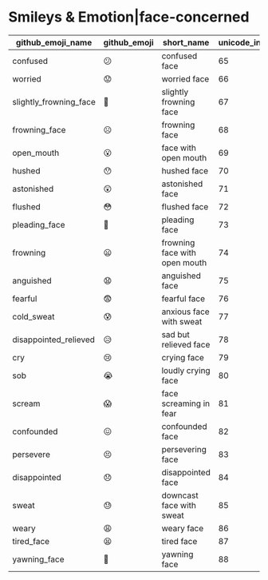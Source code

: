 # Smileys & Emotion|face-concerned

|github_emoji_name|github_emoji|short_name|unicode_index|
|---|---|---|---|
|confused|:confused:|confused face|65|
|worried|:worried:|worried face|66|
|slightly_frowning_face|:slightly_frowning_face:|slightly frowning face|67|
|frowning_face|:frowning_face:|frowning face|68|
|open_mouth|:open_mouth:|face with open mouth|69|
|hushed|:hushed:|hushed face|70|
|astonished|:astonished:|astonished face|71|
|flushed|:flushed:|flushed face|72|
|pleading_face|:pleading_face:|pleading face|73|
|frowning|:frowning:|frowning face with open mouth|74|
|anguished|:anguished:|anguished face|75|
|fearful|:fearful:|fearful face|76|
|cold_sweat|:cold_sweat:|anxious face with sweat|77|
|disappointed_relieved|:disappointed_relieved:|sad but relieved face|78|
|cry|:cry:|crying face|79|
|sob|:sob:|loudly crying face|80|
|scream|:scream:|face screaming in fear|81|
|confounded|:confounded:|confounded face|82|
|persevere|:persevere:|persevering face|83|
|disappointed|:disappointed:|disappointed face|84|
|sweat|:sweat:|downcast face with sweat|85|
|weary|:weary:|weary face|86|
|tired_face|:tired_face:|tired face|87|
|yawning_face|:yawning_face:|yawning face|88|
